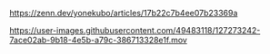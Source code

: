 https://zenn.dev/yonekubo/articles/17b22c7b4ee07b23369a



https://user-images.githubusercontent.com/49483118/127273242-7ace02ab-9b18-4e5b-a79c-386713328e1f.mov

